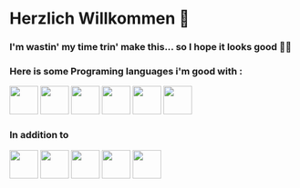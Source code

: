 <h1>Herzlich Willkommen 👋</h1>
<h3>I'm wastin' my time trin' make this... so I hope it looks good 🫡🫡</h3>

<h3>Here is some Programing languages i'm good with :</h3>
<div>
  <img src="https://img1.daumcdn.net/thumb/R1280x0/?scode=mtistory2&fname=https:%2F%2Fblog.kakaocdn.net%2Fdn%2FdM2Tsb%2FbtrWUHDPyA8%2FnVZCmpgNKTE0gJUjl6lbv1%2Fimg.png" style="height:50px">
  <img src="https://pbs.twimg.com/profile_images/499913018361131009/4AYspJ8L_400x400.png" style="height:50px">
  <img src="https://images.velog.io/images/rememberme_jhk/post/2a1c5b17-c028-421f-a870-3538078a841c/js.png" style="height:50px">
  <img src="https://www.logicsolutions.com/wp-content/uploads/2015/06/html5.png" style="height:50px">
  <img src="https://imagizer.imageshack.com/img924/5796/v2DlWx.png" style="height:50px">
  <img src="https://process.fs.teachablecdn.com/ADNupMnWyR7kCWRvm76Laz/resize=width:705/https://file-uploads.teachablecdn.com/b3be7e3bb83f4d50a65534c37658f1f1/97f0da12713343e598c9be4b6fe12099" style="height:50px">
</div>
  <h3> In addition to </h3>
  <div>
  <img src="https://buttercms.com/static/images/tech_banners/Nextjs.b8a717322c08.png" style="height:50px">
  <img src="https://th.bing.com/th/id/OIP.TH_embfjqt8cAZIDg5JTEQAAAA?rs=1&pid=ImgDetMain" style="height:50px">
  <img src="https://tymly.io/wp-content/uploads/2017/12/node-js-WMFS-for-tymly.png" style="height:50px">
  <img src="https://itguru.vn/blog/wp-content/uploads/2020/06/Express-JS-logo.jpg" style="height:50px">
  <img src="https://errorsea.com/wp-content/uploads/2020/04/mysql.png" style="height:50px">
  </div>
  
<!--
  <img src="" style="height:50px">
**Sherif-lotfy/Sherif-lotfy** is a ✨ _special_ ✨ repository because its `README.md` (this file) appears on your GitHub profile.

Here are some ideas to get you started:

- 🔭 I’m currently working on ...
- 🌱 I’m currently learning ...
- 👯 I’m looking to collaborate on ...
- 🤔 I’m looking for help with ...
- 💬 Ask me about ...
- 📫 How to reach me: ...
- 😄 Pronouns: ...
- ⚡ Fun fact: ...
-->
